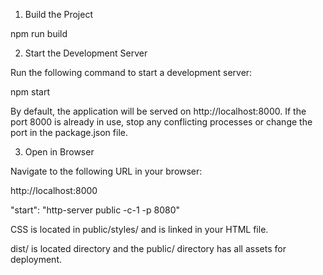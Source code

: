 1. Build the Project

npm run build

2. Start the Development Server

Run the following command to start a development server:

npm start

By default, the application will be served on http://localhost:8000. If the port 8000 is already in use, stop any conflicting processes or change the port in the package.json file.

3. Open in Browser

Navigate to the following URL in your browser:

http://localhost:8000

"start": "http-server public -c-1 -p 8080"

CSS is located in public/styles/ and is linked in your HTML file.

dist/ is located directory and the public/ directory has all assets for deployment.
